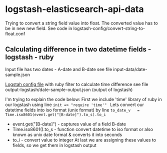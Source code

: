 # logstash-elasticsearch-api-data

Trying to convert a string field value into float. The converted value has to be in new new field.
See code in logstash-config/convert-string-to-float.conf


<h2>Calculating difference in two datetime fields - logstash - ruby </h2>
Input file has two dates - A-date and B-date
see file input-data/date-sample.json

[Logstah config file](https://github.com/superriya/logstash-elasticsearch-api-data/blob/main/logstash-config/json_file.conf) with ruby filter to calculate time difference
see file output-logstash/date-sample-output.json (output of logstash)

I'm trying to explain the code below:
First we include 'time' library of ruby in our logstash using line ``` init => "require 'time'"  ```
Lets convert our datetime fields into iso format (unix format) by line ``` to_date_v   = Time.iso8601(event.get("[B-date]").to_s).to_i ```
- event.get("[B-date]") - captures value of a field B-date
- Time.iso8601().to_s - function convert datetime to iso format or also known as unix date format & converts it into seconds
- to_i - convert value to integer
At last we are assigning these values to fields, so we get them in logstash output


